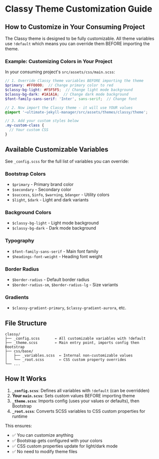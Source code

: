 # Classy Theme Customization Guide

## How to Customize in Your Consuming Project

The Classy theme is designed to be fully customizable. All theme variables use `!default` which means you can override them BEFORE importing the theme.

### Example: Customizing Colors in Your Project

In your consuming project's `src/assets/css/main.scss`:

```scss
// 1. Override Classy theme variables BEFORE importing the theme
$primary: #FF0000;  // Change primary color to red
$classy-bg-light: #F5F5F5;  // Change light mode background
$classy-bg-dark: #1A1A1A;  // Change dark mode background
$font-family-sans-serif: 'Inter', sans-serif;  // Change font

// 2. Now import the Classy theme - it will use YOUR values
@import '~ultimate-jekyll-manager/src/assets/themes/classy/theme';

// 3. Add your custom styles below
.my-custom-class {
  // Your custom CSS
}
```

## Available Customizable Variables

See `_config.scss` for the full list of variables you can override:

### Bootstrap Colors
- `$primary` - Primary brand color
- `$secondary` - Secondary color
- `$success`, `$info`, `$warning`, `$danger` - Utility colors
- `$light`, `$dark` - Light and dark variants

### Background Colors
- `$classy-bg-light` - Light mode background
- `$classy-bg-dark` - Dark mode background

### Typography
- `$font-family-sans-serif` - Main font family
- `$headings-font-weight` - Heading font weight

### Border Radius
- `$border-radius` - Default border radius
- `$border-radius-sm`, `$border-radius-lg` - Size variants

### Gradients
- `$classy-gradient-primary`, `$classy-gradient-aurora`, etc.

## File Structure

```
classy/
├── _config.scss       ← All customizable variables with !default
├── _theme.scss        ← Main entry point, imports config then Bootstrap
├── css/base/
│   ├── _variables.scss  ← Internal non-customizable values
│   └── _root.scss       ← CSS custom property overrides
└── ...
```

## How It Works

1. **`_config.scss`**: Defines all variables with `!default` (can be overridden)
2. **Your `main.scss`**: Sets custom values BEFORE importing theme
3. **`_theme.scss`**: Imports config (uses your values or defaults), then Bootstrap
4. **`_root.scss`**: Converts SCSS variables to CSS custom properties for runtime

This ensures:
- ✅ You can customize anything
- ✅ Bootstrap gets configured with your colors
- ✅ CSS custom properties update for light/dark mode
- ✅ No need to modify theme files
